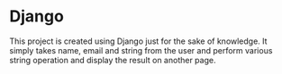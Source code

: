 # Django
This project is created using Django just for the sake of knowledge. It simply takes  name, email and string from the user and perform various string operation and display the result on another page.

